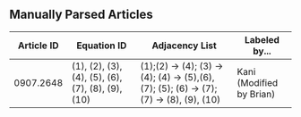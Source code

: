 ## Manually Parsed Articles

| Article ID    | Equation ID   | Adjacency List | Labeled by... |
| ------------- | ------------- | -------------- | ------------- |
| 0907.2648     | (1), (2), (3), (4), (5), (6), (7), (8), (9), (10) | (1);(2) -> (4); (3) -> (4); (4) -> (5),(6),(7); (5); (6) -> (7); (7) -> (8), (9), (10) | Kani (Modified by Brian) |

